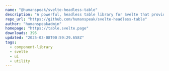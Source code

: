 ```yaml
---
name: "@humanspeak/svelte-headless-table"
description: "A powerful, headless table library for Svelte that provides complete control over table UI while handling complex data operations like sorting, filtering, pagination, grouping, and row expansion. Build custom, accessible data tables with zero styling opin"
repo_url: "https://github.com/humanspeak/svelte-headless-table"
author: "humanspeakadmin"
homepage: "https://table.svelte.page"
downloads: 395
updated: "2025-03-08T00:59:29.658Z"
tags: 
  - component-library
  - svelte
  - ui
  - utility
---
```


